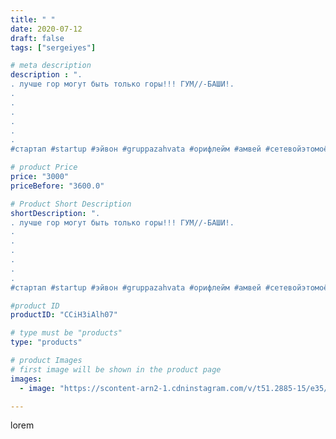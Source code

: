 ```yaml
---
title: " "
date: 2020-07-12
draft: false
tags: ["sergeiyes"]

# meta description
description : ".
. лучше гор могут быть только горы!!! ГУМ//-БАШИ!.
.
.
.
.
.
.
#стартап #startup #эйвон #gruppazahvata #орифлейм #амвей #сетевойэтомоё #сетевой #цетрария #руч"

# product Price
price: "3000"
priceBefore: "3600.0"

# Product Short Description
shortDescription: ".
. лучше гор могут быть только горы!!! ГУМ//-БАШИ!.
.
.
.
.
.
.
#стартап #startup #эйвон #gruppazahvata #орифлейм #амвей #сетевойэтомоё #сетевой #цетрария #ручнаяработа #бизнесбезвложений #резьбаподереву #сетевойэтомодно #живоедерево #сетевоймаркетинг #вестивсети #исландскиймох #пятигорск #КРЫМ #Севастополь #бизнес #churslabs #sergeystar #железноводск #ставрополь #антисептик #подарок #градмастеров #cetrariya #grad_masterov"

#product ID
productID: "CCiH3iAlh07"

# type must be "products"
type: "products"

# product Images
# first image will be shown in the product page
images:
  - image: "https://scontent-arn2-1.cdninstagram.com/v/t51.2885-15/e35/107275293_154678512802567_539969226186278143_n.jpg?tp=1&_nc_ht=scontent-arn2-1.cdninstagram.com&_nc_cat=107&_nc_ohc=_N0VBomsfVcAX_eVCyl&ccb=7-4&oh=62b8672bc5ec287c52cbe38189dd2f2f&oe=60860458&_nc_sid=86f79a&ig_cache_key=MjM1MTQ3NjU1Nzg1NDY3ODMzMQ%3D%3D.2-ccb7-4"

---
```

lorem

